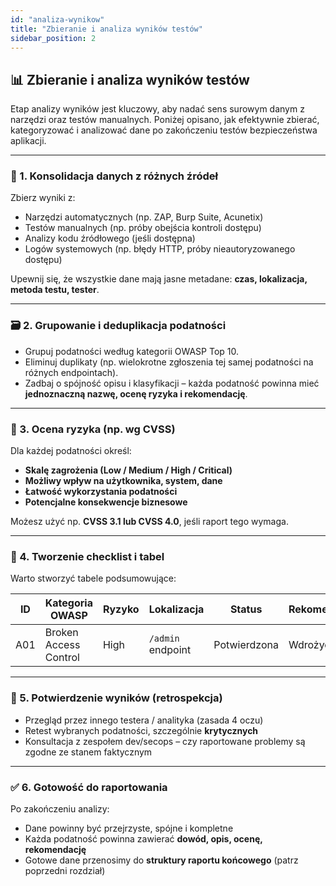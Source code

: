 ```yaml
---
id: "analiza-wynikow"
title: "Zbieranie i analiza wyników testów"
sidebar_position: 2
---
```


## 📊 Zbieranie i analiza wyników testów

Etap analizy wyników jest kluczowy, aby nadać sens surowym danym z narzędzi oraz testów manualnych. Poniżej opisano, jak efektywnie zbierać, kategoryzować i analizować dane po zakończeniu testów bezpieczeństwa aplikacji.

---

### 🧩 1. Konsolidacja danych z różnych źródeł

Zbierz wyniki z:

- Narzędzi automatycznych (np. ZAP, Burp Suite, Acunetix)
- Testów manualnych (np. próby obejścia kontroli dostępu)
- Analizy kodu źródłowego (jeśli dostępna)
- Logów systemowych (np. błędy HTTP, próby nieautoryzowanego dostępu)

Upewnij się, że wszystkie dane mają jasne metadane: **czas, lokalizacja, metoda testu, tester**.

---

### 🗃️ 2. Grupowanie i deduplikacja podatności

- Grupuj podatności według kategorii OWASP Top 10.
- Eliminuj duplikaty (np. wielokrotne zgłoszenia tej samej podatności na różnych endpointach).
- Zadbaj o spójność opisu i klasyfikacji – każda podatność powinna mieć **jednoznaczną nazwę, ocenę ryzyka i rekomendację**.

---

### 📎 3. Ocena ryzyka (np. wg CVSS)

Dla każdej podatności określ:

- **Skalę zagrożenia (Low / Medium / High / Critical)**
- **Możliwy wpływ na użytkownika, system, dane**
- **Łatwość wykorzystania podatności**
- **Potencjalne konsekwencje biznesowe**

Możesz użyć np. **CVSS 3.1 lub CVSS 4.0**, jeśli raport tego wymaga.

---

### 📄 4. Tworzenie checklist i tabel

Warto stworzyć tabele podsumowujące:

| ID | Kategoria OWASP | Ryzyko | Lokalizacja | Status | Rekomendacja |
|----|------------------|--------|-------------|--------|---------------|
| A01 | Broken Access Control | High | `/admin` endpoint | Potwierdzona | Wdrożyć RBAC |

---

### 🔁 5. Potwierdzenie wyników (retrospekcja)

- Przegląd przez innego testera / analityka (zasada 4 oczu)
- Retest wybranych podatności, szczególnie **krytycznych**
- Konsultacja z zespołem dev/secops – czy raportowane problemy są zgodne ze stanem faktycznym

---

### ✅ 6. Gotowość do raportowania

Po zakończeniu analizy:

- Dane powinny być przejrzyste, spójne i kompletne
- Każda podatność powinna zawierać **dowód, opis, ocenę, rekomendację**
- Gotowe dane przenosimy do **struktury raportu końcowego** (patrz poprzedni rozdział)

